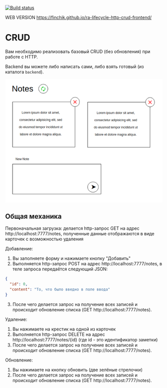 [![Build status](https://ci.appveyor.com/api/projects/status/wtqeq4oq1k4ik673?svg=true)](https://ci.appveyor.com/project/finchik/ra-lifecycle-http-crud-frontend)

WEB VERSION https://finchik.github.io/ra-lifecycle-http-crud-frontend/

# CRUD

Вам необходимо реализовать базовый CRUD (без обновления) при работе с HTTP.

Backend вы можете либо написать сами, либо взять готовый (из каталога `backend`).

![CRUD](./assets/crud.png)

## Общая механика

Первоначальная загрузка: делается http-запрос GET на адрес http://localhost:7777/notes, полученные данные отображаются в виде карточек с возможностью удаления

Добавление:

1. Вы заполняете форму и нажимаете кнопку "Добавить"
1. Выполняется http-запрос POST на адрес http://localhost:7777/notes, в теле запроса передаётся следующий JSON:

```json
{
  "id": 0,
  "content": "То, что было введно в поле ввода"
}
```

3. После чего делается запрос на получение всех записей и происходит обновление списка (GET http://localhost:7777/notes).

Удаление:

1. Вы нажимаете на крестик на одной из карточек
1. Выполняется http-запрос DELETE на адрес http://localhost:7777/notes/{id} (где id - это идентификатор заметки)
1. После чего делается запрос на получение всех записей и происходит обновление списка (GET http://localhost:7777/notes).

Обновление:

1. Вы нажимаете на кнопку обновить (две зелёные стрелочки)
1. После чего делается запрос на получение всех записей и происходит обновление списка (GET http://localhost:7777/notes).
